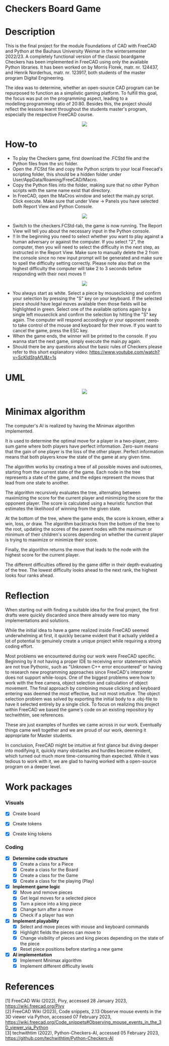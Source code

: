 
# Checkers Board Game

# Description

This is the final project for the module Foundations of CAD with FreeCAD and Python at the Bauhaus University Weimar in the wintersemester 2022/23. 
A completely functional version of the classic boardgame Checkers has been implemented in FreeCAD using only the available Python libraries.
It has been worked on by Morris Florek, matr. nr. 124437, and Henrik Norderhus, matr. nr. 123917, both students of the master program Digital Engineering.

The idea was to determine, whether an open-source CAD program can be repurposed to function as a simplistic gaming platform. 
To fulfill this goal, the focus was put on the programming aspect, leading to a modelling:programming ratio of 20:80. Besides this, the project should reflect the lessons learnt throughout the students master's program, especially the respective FreeCAD course.

<p align="center">
<img src = "readme_images/screenshot_freecad.PNG">
</p>

# How-to 

* To play the Checkers game, first download the .FCStd file and the Python files from the src folder. 
* Open the .FCStd file and copy the Python scripts to your local Freecad's scripting folder, this should be a hidden folder under User/AppData/Roaming/FreeCAD/Macro. 
* Copy the Python files into the folder, making sure that no other Python scripts with the same name exist that directory.
* In FreeCAD, open the MaCros window and select the main.py script. Click execute. Make sure that under View -> Panels you have selected both Report View and Python Console.
<p align="center">
<img align="center" src = "readme_images/loadmacro.PNG">
</p>

* Switch to the checkers.FCStd-tab, the game is now running. The Report View will tell you about the necessary input in the Python console. 
* !! In the beginning you need to select whether you want to play against a human adversary or against the computer. If you select "2", the computer, then you will need to select the difficulty in the next step, as instructed in the Report View. Make sure to manually delete the 2 from the console since no new input prompt will be generated and make sure to spell the difficulty setting correctly. Please note also that on the highest difficulty the computer will take 2 to 3 seconds before responding with their next moves !! 
<p align="center">
<img align="center" src = "readme_images/selectAI.PNG">
</p>

* You always start as white. Select a piece by mouseclicking and confirm your selection by pressing the "S" key on your keyboard. If the selected piece should have legal moves available then those fields will be highlighted in green. Select one of the available options again by a single left mouseclick and confirm the selection by hitting the "S" key again. The computer will respond accordingly or your opponent needs to take control of the mouse and keyboard for their move.
If you want to cancel the game, press the ESC key.
* When the game ends, the winner will be printed to the console. If you wanna start the next game, simply execute the main.py again.
* Should there be any questions about the basic rules of Checkers please refer to this short explanatory video: https://www.youtube.com/watch?v=ScKIdStgAfU&t=1s 

# UML
<p align="center">
<img src = "readme_images/UML_checkers_game.png">
</p>

# Minimax algorithm

The computer's AI is realized by having the Minimax algorithm implemented. 

It is used to determine the optimal move for a player in a two-player, zero-sum game where both players have perfect information. Zero-sum means that the gain of one player is the loss of the other player. Perfect information means that both players know the state of the game at any given time.

The algorithm works by creating a tree of all possible moves and outcomes, starting from the current state of the game. Each node in the tree represents a state of the game, and the edges represent the moves that lead from one state to another.

The algorithm recursively evaluates the tree, alternating between maximizing the score for the current player and minimizing the score for the opponent player. The score is calculated using a heuristic function that estimates the likelihood of winning from the given state.

At the bottom of the tree, where the game ends, the score is known, either a win, loss, or draw. The algorithm backtracks from the bottom of the tree to the root, updating the scores of the parent nodes with the maximum or minimum of their children's scores depending on whether the current player is trying to maximize or minimize their score.

Finally, the algorithm returns the move that leads to the node with the highest score for the current player.

The different difficulties offered by the game differ in their depth-evaluating of the tree. The lowest difficulty looks ahead to the next rank, the highest looks four ranks ahead.

# Reflection

When starting out with finding a suitable idea for the final project, the first drafts were quickly discarded since there already were too many implementations and solutions. 

While the initial idea to have a game realized inside FreeCAD seemed underwhelming at first, it quickly became evident that it actually yielded a lot of potential to genuinely create a unique project while requiring a strong coding effort. 

Most problems we encountered during our work were FreeCAD specific. Beginning by it not having a proper IDE to receiving error statements which are not true Pythonic, such as "Unknown C++ error encountered" or having to research new programming approaches since FreeCAD's interpreter does not support while-loops. 
One of the biggest problems were how to work with the free camera, object selection and calculation of object movement. The final approach by combining mouse clicking and keyboard entering was deemed the most effective, but not most intuitive. The object selection problem was solved by exporting the initial body to a .obj-file to have it selected entirely by a single click. To focus on realizing this project within FreeCAD we based the game's code on an existing repository by techwithtim, see references.

These are just examples of hurdles we came across in our work. Eventually things came well together and we are proud of our work, deeming it appropriate for Master students. 

In conclusion, FreeCAD might be intuitive at first glance but diving deeper into modifying it, quickly many obstacles and hurdles become evident, which turned out much more time-consuming than expected. While it was tedious to work with it, we are glad to having worked with a open-source program on a deeper level. 

# Work packages

### Visuals

- [x] Create board
- [x] Create tokens
- [x] Create king tokens


### Coding

- [x] **Determine code structure**
  - [x] Create a class for a Piece
  - [x] Create a class for the Board
  - [x] Create a class for the Game
  - [x] Create a class for the playing (Play)
- [x] **Implement game logic**
  - [x] Move and remove pieces
  - [x] Get legal moves for a selected piece
  - [x] Turn a piece into a king piece
  - [x] Change turn after a move
  - [x] Check if a player has won
- [X] **Implement playability**
  - [x] Select and move pieces with mouse and keyboard commands
  - [x] Highlight fields the pieces can move to
  - [X] Change visibility of pieces and king pieces depending on the state of the piece
  - [X] Reset piece positions before starting a new game
- [X] **AI implementation**
  - [X] Implement Minimax algorithm
  - [X] Implement different difficulty levels

# References
[1] FreeCAD Wiki (2022), Pivy, accessed 28 January 2023, https://wiki.freecad.org/Pivy  
[2] FreeCAD Wiki (2023), Code snippets, 2.13 Observe mouse events in the 3D viewer via Python, accessed 07 February 2023, https://wiki.freecad.org/Code_snippets#Observing_mouse_events_in_the_3D_viewer_via_Python  
[3] techwithtim (2022), Python-Checkers-AI, accessed 05 February 2023, https://github.com/techwithtim/Python-Checkers-AI
